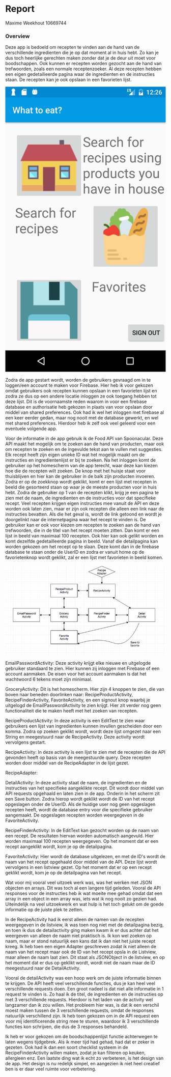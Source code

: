 # Report
Maxime Weekhout
10669744

### Overview
Deze app is bedoeld om recepten te vinden aan de hand van de verschillende ingredienten die je op dat moment al in huis hebt. Zo kan je dus toch heerlijke gerechten maken zonder dat je de deur uit moet voor boodschappen. Ook kunnen er recepten worden gezocht aan de hand van trefwoorden, zoals een normale receptenzoeker. Al deze recepten hebben een eigen gedetailieerde pagina waar de ingredienten en de instructies staan. De recepten kan je ook opslaan in een favorieten lijst.

![Flow Schema](https://github.com/Maximeee/Programmeer-Project/blob/master/doc/HomeScreen.png)

Zodra de app gestart wordt, worden de gebruikers gevraagd om in te loggen/een account te maken voor Firebase. Hier heb ik voor gekozen omdat gebruikers ook recepten kunnen opslaan in een favorieten lijst en zodra ze dus op een andere locatie inloggen ze ook toegang hebben tot deze lijst. Dit is de voornaamste reden waarom in voor een firebase database en authorisatie heb gekozen in plaats van voor opslaan door middel van shared preferences. Ook had ik wel het inloggen met firebase al een keer eerder gedan, maar nog nooit met de database gewerkt, en wel met shared preferences. Hierdoor heb ik zelf ook veel geleerd voor een eventuele volgende app.

Voor de informatie in de app gebruik ik de Food API van Spoonacular. Deze API maakt het mogelijk om te zoeken aan de hand van producten, maar ook om recepten te zoeken en de ingevulde tekst aan te vullen met suggesties. Elk recept heeft zijn eigen unieke ID wat het mogelijk maakt om de instructies en ingredientenlijst er bij te zoeken.
Na het inloggen komt de gebruiker op het homescherm van de app terecht, waar deze kan kiezen hoe die de recepten wilt zoeken. De knop met het huisje staat voor thuisblijven en hier kan de gebruiker in de balk zijn producten invoeren. Zodra er op de zoekknop wordt geklikt, komt er een lijst met recepten in beeld die gesorteerd staan op waar je de meeste producten voor in huis hebt.
Zodra de gebruiker op 1 van de recepten klikt, krijg je een pagina te zien met de naam, de ingredienten en de instructies voor dat specifieke recept. Veel recepten krijgen eigen instructies mee vanuit de API en deze worden ook laten zien, maar er zijn ook recepten die alleen een link naar de instructies bevatten. Als die het geval is, wordt de link getoond en wordt je doorgelinkt naar de internetpagina waar het recept te vinden is.
De gebruiker kan er ook voor kiezen om recepten te zoeken aan de hand van trefwoorden, die in de titel van het recept moeten zitten. Dan komt er een lijst in beeld van maximaal 100 recepten. Ook hier kan ook gelikt worden en komt dezelfde gedetailleerde pagina in beeld.
Vanaf die detailpagina kan worden gekozen om het recept op te slaan. Deze komt dan in de firebase database te staan onder de UserID en zodra er vanuit home op de favorietenknop wordt geklikt, zal er een lijst met favorieten in beeld komen.

![Flow Schema](https://github.com/Maximeee/Programmeer-Project/blob/master/doc/FlowSchema.png)

EmailPasswordActivity: Deze activity krijgt elke nieuwe en uitgelogde gebruiker standaard te zien. Hier kunnen zij inloggen met Firebase of een account aanmaken. De eisen voor het account aanmaken is dat het wachtwoord 6 tekens moet zijn minimaal. 

GroceryActivity: Dit is het homescherm. Hier zijn 4 knoppen te zien, die van boven naar beneden doorlinken naar: RecipeProductActivity, RecipeFinderActivity, FavoriteActivity, en een signout knop waarbij je uitgelogd de EmailPasswordActivity te zien krijgt. Hier zit verder nog geen functionaliteit die te maken heeft met het zoeken van recepten.

RecipeProductActivity: In deze activity is een EditText te zien waar gebruikers een lijst van ingredienten kunnen invullen gescheiden door een komma. Zodra op zoeken geklikt wordt, wordt deze lijst omgezet naar een String en meegestuurd naar de RecipeActivity. Deze activity wordt vervolgens gestart.

RecipeActivity: In deze activity is een lijst te zien met de recepten die de API gevonden heeft op basis van de meegestuurde query. Deze recepten worden door middel van de RecipeAdapter in de lijst gezet. 

RecipeAdapter:

DetailActivity: In deze activity staat de naam, de ingredienten en de instructies van het specifieke aangeklikte recept. Dit wordt door middel van API requests opgehaald en laten zien in de app. Onderin in het scherm zit een Save button. Zodra hierop wordt geklikt wordt de ID van het recept opgeslagen onder de UserID. Als de huidige user nog geen opgeslagen recepten heeft, wordt de database entry voor die specifieke gebruiker aangemaakt. De opgeslagen recepten worden weergegeven in de FavoriteActivity.

RecipeFinderActivity: In de EditText kan gezocht worden op de naam van een recept. De resultaten hiervan worden automatisch aangevuld. Hier worden maximaal 100 recepten weergegeven. Op het moment dat er een recept aangeklikt wordt, kom je op de detailpagina. 

FavoriteActivity: Hier wordt de database uitgelezen, en met de ID's wordt de naam van het recept opgehaald door middel van de API. Deze lijst wordt vervolgens in een listview gezet. Op het moment dat er op een recept geklikt wordt, kom je op de detailpagina van het recept.

Wat voor mij vooral veel uitzoek werk was, was het werken met JSON objecten en arrays. Dit was toch al een langere tijd geleden. Vooral de API responses voor de instructies heb ik wat moeite mee gehad omdat dat een array in een object in een array was, iets wat ik nog nooit zo gezien had. Uiteindelijk na veel uitzoekwerk en wat hulp is het toch gelukt om de goede informatie op de juiste plek te zetten.

In de RecipeActivity had ik eerst alleen de namen van de recepten weergegeven in de listview, ik was toen nog niet met de detailpagina bezig, en toen ik dus de detailactivity ging maken kwam ik er dus achter dat het weergeven van alleen de naam niet praktisch is. Ik kon wel zoeken op naam, maar er stond natuurlijk een kans dat ik dan niet het juiste recept kreeg. Ik heb toen een eigen Adapter geschreven zodat ik niet alleen de naam van het recept maar ook de ID van het recept opsla in de Listview, maar alleen de naam laat zien. Dit staat als JSONObject in de listview, en op het moment dat er dus op geklikt wordt, wordt niet de naam maar de ID meegestuurd naar de DetailActivity.

Vooral de detailActivity was een hoop werk om de juiste informatie binnen te krijgen. De API heeft veel verschillende functies, dus je kan heel veel verschillende requests doen. Een groot nadeel is dat niet alle informatie in 1 request te vinden is. Zo haal ik de titel, de ingredienten en de instructies op met 3 verschillende requests. Hierdoor is het laden van de activity wel langzamer dan ik zou willen. Het probleem hier was, is dat ik een verschil moest maken tussen de 3 verschillende requests, omdat de responses natuurlijk verschillend zijn. Ik heb toen gekozen om in de API request een voor mij identificerende string mee te sturen, waardoor ik 3 verschillende functies kon schrijven, die dus de 3 responses behandeld. 

Ik heb er voor gekozen om de boodschappenlijst functie achterwegen te laten wegens tijdgebrek. Als ik meer tijd had gehad, had dat er zeker in gezeten. Ook had ik dan een soort checklist systeem in de RecipeFinderActivity willen maken, zodat je kan filteren op keuken, allergieen enz. Een laatste ding wat ik echt zo verbeteren, is het design van de app. Het design is nu redelijk simpel, en aangezien ik niet heel creatief ben is er daar veel ruimte voor verbetering. 
